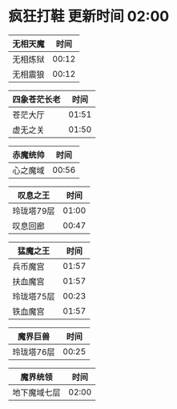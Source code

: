 # 疯狂打鞋 更新时间 02:00

| 无相天魔   | 时间    |
|--------|-------|
| 无相炼狱 | 00:12 |
| 无相震狼 | 00:12 |

| 四象苍茫长老   | 时间    |
|--------|-------|
| 苍茫大厅 | 01:51 |
| 虚无之关 | 01:50 |

| 赤魔统帅   | 时间    |
|--------|-------|
| 心之魔域 | 00:56 |

| 叹息之王   | 时间    |
|--------|-------|
| 玲珑塔79层 | 01:00 |
| 叹息回廊 | 00:47 |

| 猛魔之王   | 时间    |
|--------|-------|
| 兵币魔宫 | 01:57 |
| 扶血魔宫 | 01:57 |
| 玲珑塔75层 | 00:23 |
| 铁血魔宫 | 01:57 |

| 魔界巨兽   | 时间    |
|--------|-------|
| 玲珑塔76层 | 00:25 |

| 魔界统领   | 时间    |
|--------|-------|
| 地下魔域七层 | 02:00 |